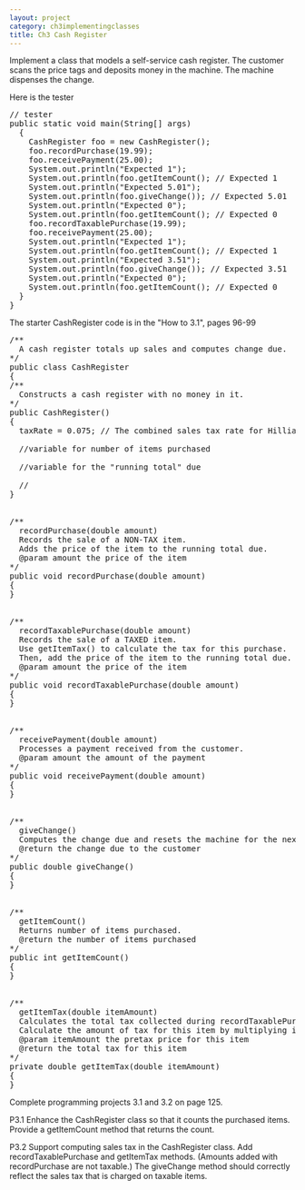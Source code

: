 ```yaml
---
layout: project
category: ch3implementingclasses
title: Ch3 Cash Register
---
```

Implement a class that models a self-service cash register. The customer scans the price tags and deposits money in the machine. The machine dispenses the change.

Here is the tester
<pre>
// tester
public static void main(String[] args)
  {
    CashRegister foo = new CashRegister();
    foo.recordPurchase(19.99);
    foo.receivePayment(25.00);
    System.out.println("Expected 1");
    System.out.println(foo.getItemCount(); // Expected 1
    System.out.println("Expected 5.01");
    System.out.println(foo.giveChange()); // Expected 5.01
    System.out.println("Expected 0");
    System.out.println(foo.getItemCount(); // Expected 0
    foo.recordTaxablePurchase(19.99);
    foo.receivePayment(25.00);
    System.out.println("Expected 1");
    System.out.println(foo.getItemCount(); // Expected 1
    System.out.println("Expected 3.51");
    System.out.println(foo.giveChange()); // Expected 3.51
    System.out.println("Expected 0");
    System.out.println(foo.getItemCount(); // Expected 0
  }
}
</pre>
The starter CashRegister code is in the "How to 3.1", pages 96-99
<pre>
/**
  A cash register totals up sales and computes change due.
*/
public class CashRegister
{
/**
  Constructs a cash register with no money in it.
*/
public CashRegister()
{  
  taxRate = 0.075; // The combined sales tax rate for Hilliard, OH is 7.5%. This is the total of state, county and city sales tax rates.

  //variable for number of items purchased

  //variable for the "running total" due

  //
}


/**
  recordPurchase(double amount)
  Records the sale of a NON-TAX item.
  Adds the price of the item to the running total due.
  @param amount the price of the item
*/
public void recordPurchase(double amount)
{
}


/**
  recordTaxablePurchase(double amount)
  Records the sale of a TAXED item.
  Use getItemTax() to calculate the tax for this purchase.
  Then, add the price of the item to the running total due.
  @param amount the price of the item
*/
public void recordTaxablePurchase(double amount)
{
}


/**
  receivePayment(double amount)
  Processes a payment received from the customer.
  @param amount the amount of the payment
*/
public void receivePayment(double amount)
{
}


/**
  giveChange()
  Computes the change due and resets the machine for the next customer.
  @return the change due to the customer
*/
public double giveChange()
{
}


/**
  getItemCount()
  Returns number of items purchased.
  @return the number of items purchased
*/
public int getItemCount()
{
}


/**
  getItemTax(double itemAmount)
  Calculates the total tax collected during recordTaxablePurchase()
  Calculate the amount of tax for this item by multiplying itemAmount and the taxrate instance variable
  @param itemAmount the pretax price for this item
  @return the total tax for this item
*/
private double getItemTax(double itemAmount)
{
}
</pre>
Complete programming projects 3.1 and 3.2 on page 125.

P3.1 Enhance the CashRegister class so that it counts the purchased items. Provide a getItemCount method that returns the count.

P3.2 Support computing sales tax in the CashRegister class. Add recordTaxablePurchase and getItemTax methods. (Amounts added with recordPurchase are not taxable.) The giveChange method should correctly reflect the sales tax that is charged on taxable items.
